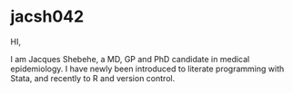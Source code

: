 # jacsh042

HI,

I am Jacques Shebehe, a MD, GP and PhD candidate in medical epidemiology. I have newly been introduced to literate programming with Stata, and recently to R and version control.
